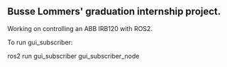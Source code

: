 Busse Lommers' graduation internship project.
-------
Working on controlling an ABB IRB120 with ROS2.

To run gui_subscriber:

ros2 run gui_subscriber gui_subscriber_node
